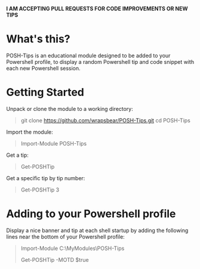 __I AM ACCEPTING PULL REQUESTS FOR CODE IMPROVEMENTS OR NEW TIPS__

# What's this?
POSH-Tips is an educational module designed to be added to your Powershell profile, to display a random Powershell tip and code snippet with each new Powershell session.

# Getting Started

Unpack or clone the module to a working directory:

> git clone https://github.com/wrapsbear/POSH-Tips.git
> cd POSH-Tips

Import the module:

> Import-Module POSH-Tips

Get a tip:

> Get-POSHTip

Get a specific tip by tip number:

> Get-POSHTip 3

# Adding to your Powershell profile

Display a nice banner and tip at each shell startup by adding the following lines near the bottom of your Powershell profile:

> Import-Module C:\MyModules\POSH-Tips
>
> Get-POSHTip -MOTD $true
